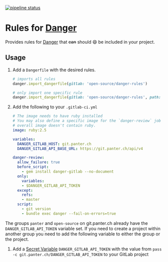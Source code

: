 [![pipeline status](https://git.panter.ch/open-source/danger-rules/badges/master/pipeline.svg)](https://git.panter.ch/open-source/danger-rules/commits/master)

# Rules for [Danger](https://danger.systems/ruby/)

Provides rules for [Danger](https://danger.systems/ruby/) that ~~can~~ should
:smile: be included in your project.

## Usage

1. Add a `Dangerfile` with the desired rules.

    ```ruby
    # imports all rules
    danger.import_dangerfile(gitlab: 'open-source/danger-rules')

    # only import one specific rule
    danger.import_dangerfile(gitlab: 'open-source/danger-rules', path: 'git/wip_commit')
    ```

1. Add the following to your `.gitlab-ci.yml`

    ```yaml
    # The image needs to have ruby installed
    # You may also define a specific image for the `danger-review` job if your
    # overall image doesn't contain ruby.
    image: ruby:2.5

    variables:
      DANGER_GITLAB_HOST: git.panter.ch
      DANGER_GITLAB_API_BASE_URL: https://git.panter.ch/api/v4

    danger-review:
      allow_failure: true
      before_script:
        - gem install danger-gitlab --no-document
      only:
        variables:
        - $DANGER_GITLAB_API_TOKEN
      except:
        refs:
        - master
      script:
        - git version
        - bundle exec danger --fail-on-errors=true
    ```

The groups `panter` and `open-source` on git.panter.ch already have the
`DANGER_GITLAB_API_TOKEN` variable set. If you need to create a project within
another group you need to add the following variable to either the group or the
project.

1. Add a [Secret
   Variable](https://gitlab.com/help/ci/variables/README#variables)
   `DANGER_GITLAB_API_TOKEN` with the value from `pass -c git.panter.ch/DANGER_GITLAB_API_TOKEN`
   to your GitLab project
